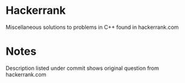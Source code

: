 Hackerrank
==========

Miscellaneous solutions to problems in C++ found in hackerrank.com

Notes
==========
Description listed under commit shows original question from hackerrank.com
